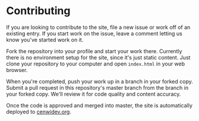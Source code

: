 # Contributing

If you are looking to contribute to the site, file a new issue or work off of an existing entry. If you start work on the issue, leave a comment letting us know you've started work on it.

Fork the repository into your profile and start your work there. Currently there is no environment setup for the site, since it's just static content. Just clone your repository to your computer and open `index.html` in your web browser.

When you're completed, push your work up in a branch in your forked copy. Submit a pull request in this repository's master branch from the branch in your forked copy. We'll review it for code quality and content accuracy.

Once the code is approved and merged into master, the site is automatically deployed to [cenwidev.org](cenwidev.org).
